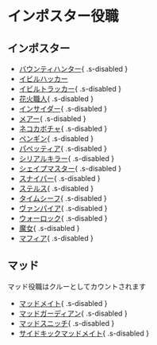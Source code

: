 # インポスター役職

## インポスター

- [バウンティハンター](bounty-hunter.md){ .s-disabled }
- [イビルハッカー](evil-hacker.md)
- [イビルトラッカー](evil-tracker.md){ .s-disabled }
- [花火職人](fireworks.md){ .s-disabled }
- [インサイダー](insider.md){ .s-disabled }
- [メアー](mare.md){ .s-disabled }
- [ネコカボチャ](neko-kabocha.md){ .s-disabled }
- [ペンギン](penguin.md){ .s-disabled }
- [パペッティア](puppeteer.md){ .s-disabled }
- [シリアルキラー](serial-killer.md){ .s-disabled }
- [シェイプマスター](shape-master.md){ .s-disabled }
- [スナイパー](sniper.md){ .s-disabled }
- [ステルス](stealth.md){ .s-disabled }
- [タイムシーフ](time-thief.md){ .s-disabled }
- [ヴァンパイア](vampire.md){ .s-disabled }
- [ウォーロック](warlock.md){ .s-disabled }
- [魔女](witch.md){ .s-disabled }
- [マフィア](mafia.md){ .s-disabled }

## マッド

マッド役職はクルーとしてカウントされます

- [マッドメイト](madmate.md){ .s-disabled }
- [マッドガーディアン](mad-guardian.md){ .s-disabled }
- [マッドスニッチ](mad-snitch.md){ .s-disabled }
- [サイドキックマッドメイト](sidekick-madmate.md){ .s-disabled }
